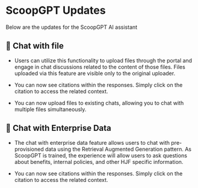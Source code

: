 # ScoopGPT Updates

Below are the updates for the ScoopGPT AI assistant

## 📂 Chat with file

- Users can utilize this functionality to upload files through the portal and engage in chat discussions related to the content of those files. Files uploaded via this feature are visible only to the original uploader.

- You can now see citations within the responses. Simply click on the citation to access the related context.

- You can now upload files to existing chats, allowing you to chat with multiple files simultaneously.

## 🏢 Chat with Enterprise Data

- The chat with enterprise data feature allows users to chat with pre-provisioned data using the Retrieval Augmented Generation pattern. As ScoopGPT is trained, the experience will allow users to ask questions about benefits, internal policies, and other HJF specific information.

- You can now see citations within the responses. Simply click on the citation to access the related context.


[//]: # (## 🎙️ Speech)

[//]: # (Ability to use Azure Speech in conversations. This feature is not enabled by default. To enable this feature, you must set the environment variable `PUBLIC_SPEECH_ENABLED=true` along with the Azure Speech subscription key and region.)

[//]: # (```)
[//]: # (PUBLIC_SPEECH_ENABLED=true)
[//]: # (AZURE_SPEECH_REGION="REGION")
[//]: # (AZURE_SPEECH_KEY="1234....")
[//]: # (```)

[//]: # (## 🔑 Environment variable change)

[//]: # (Please note that the solution has been upgraded to utilise the most recent version of the OpenAI JavaScript SDK, necessitating the use of the `OPENAI_API_KEY` environment variable.)

[//]: # (Ensure that you update the variable name in both your '.env' file and the configuration within Azure App Service or Key Vault, changing it from `AZURE_OPENAI_API_KEY` to `OPENAI_API_KEY`.)
